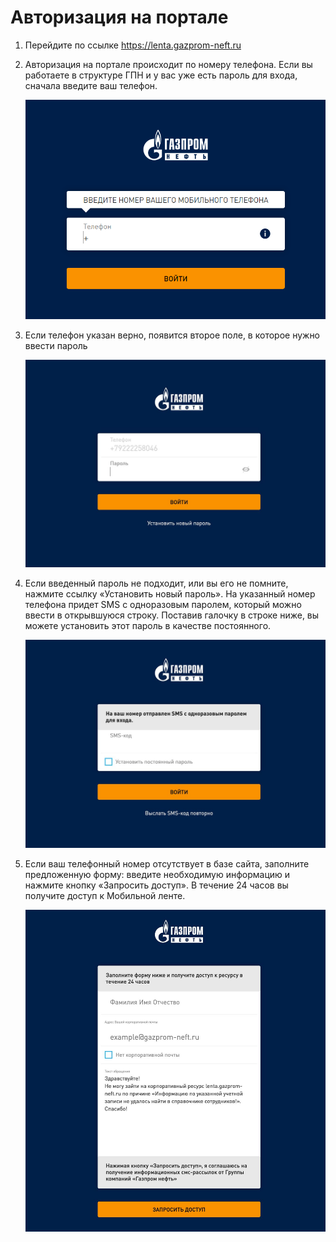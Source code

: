 # Авторизация на портале

1. Перейдите по ссылке <https://lenta.gazprom-neft.ru>

2. Авторизация на портале происходит по номеру телефона. Если вы работаете в структуре ГПН и у вас уже есть пароль для входа, сначала введите ваш телефон.

    ![access-to-ml-1](../assets/access-to-ml-1.png)

3. Если телефон указан верно, появится второе поле, в которое нужно ввести пароль

    ![access-to-ml-2](../assets/access-to-ml-2.png)

4. Если введенный пароль не подходит, или вы его не помните, нажмите ссылку «Установить новый пароль». На указанный номер телефона придет SMS с одноразовым паролем, который можно ввести в открывшуюся строку. Поставив галочку в строке ниже, вы можете установить этот пароль в качестве постоянного.

    ![access-to-ml-3](../assets/access-to-ml-3.png)

5. Если ваш телефонный номер отсутствует в базе сайта, заполните предложенную форму: введите необходимую информацию и нажмите кнопку «Запросить доступ». В течение 24 часов вы получите доступ к Мобильной ленте.

    ![access-to-ml-4](../assets/access-to-ml-4.png)